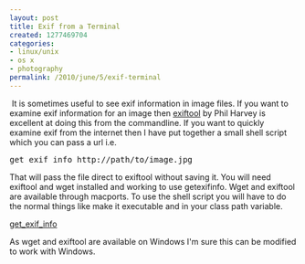 ```yaml
---
layout: post
title: Exif from a Terminal
created: 1277469704
categories:
- linux/unix
- os x
- photography
permalink: /2010/june/5/exif-terminal
---
```

<p>&nbsp;It is sometimes useful to see exif information in image files. If you want to examine exif information for an image then <a href="http://www.sno.phy.queensu.ca/~phil/exiftool/">exiftool</a> by Phil Harvey is excellent at doing this from the commandline. If you want to quickly examine exif from the internet then I have put together a small shell script which you can pass a url i.e.</p>
<pre>
get_exif_info http://path/to/image.jpg
</pre>
<p>That will pass the file direct to exiftool without saving it. You will need exiftool and wget installed and working to use getexifinfo. Wget and exiftool are available through macports. To use the shell script you will have to do the normal things like make it executable and in your class path variable.</p>
<p><a href="/sites/default/files/get_exif_info.">get_exif_info</a></p>
<p>As wget and exiftool are available on Windows I'm sure this can be modified to work with Windows.</p>

